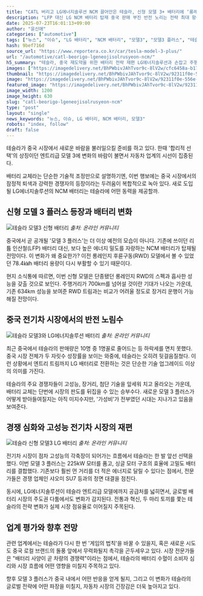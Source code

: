 ```yaml
---
title: "CATL 버리고 LG에너지솔루션 NCM 끌어안은 테슬라, 신형 모델 3+ 배터리에 ‘롱레인지 RWD 부활’"
description: "LFP 대신 LG NCM 배터리 탑재 중국 판매 부진 반전 노리는 전략 최대 항속거리, 기존 기록 넘을 듯 ..."
date: 2025-07-23T16:01:13+09:00
author: "윤신애"
categories: ["automotive"]
tags: ["뉴스", "이슈", "LG 배터리", "NCM 배터리", "모델3", "모델3 플러스", "테슬라", "배터리판도재편", "중국전기차반격"]
hash: 9bef716d
source_url: "https://www.reportera.co.kr/car/tesla-model-3-plus/"
url: "/automotive/catl-beorigo-lgeneojisolrusyeon-ncm/"
h5_summary: "테슬라, 중국 재도약을 위한 배터리 전략 재편 LG에너지솔루션과 손잡고 주행거리 경쟁 불 붙인다"
images: ["https://imagedelivery.net/BhPWbivJAhTvor9c-8lV2w/cfc6458a-b172-4810-91fb-0703267bd800/public", "https://imagedelivery.net/BhPWbivJAhTvor9c-8lV2w/741052c2-17f9-4deb-e335-782b4951d400/public", "https://imagedelivery.net/BhPWbivJAhTvor9c-8lV2w/56a87153-3bf2-4325-27b7-6732c36df100/public", "https://imagedelivery.net/BhPWbivJAhTvor9c-8lV2w/92311f0e-556e-4a30-a467-2b7739061e00/public"]
thumbnail: "https://imagedelivery.net/BhPWbivJAhTvor9c-8lV2w/92311f0e-556e-4a30-a467-2b7739061e00/public"
image: "https://imagedelivery.net/BhPWbivJAhTvor9c-8lV2w/92311f0e-556e-4a30-a467-2b7739061e00/public"
featured_image: "https://imagedelivery.net/BhPWbivJAhTvor9c-8lV2w/92311f0e-556e-4a30-a467-2b7739061e00/public"
image_width: 1200
image_height: 630
slug: "catl-beorigo-lgeneojisolrusyeon-ncm"
type: "post"
layout: "single"
news_keywords: "뉴스, 이슈, LG 배터리, NCM 배터리, 모델3"
robots: "index, follow"
draft: false
---
```


테슬라가 중국 시장에서 새로운 바람을 불러일으킬 준비를 하고 있다. 한때 '합리적 선택'의 상징이던 엔트리급 모델 3에 변화의 바람이 불면서 자동차 업계의 시선이 집중된다.

배터리 교체라는 단순한 기술적 조정만으로 설명하기엔, 이번 행보에는 중국 시장에서의 잠정적 퇴색과 강력한 경쟁자의 등장이라는 두려움이 복합적으로 녹아 있다. 새로 도입될 LG에너지솔루션의 NCM 배터리는 테슬라에 어떤 동력을 제공할까.

## 신형 모델 3 플러스 등장과 배터리 변화

![테슬라 모델3 신형 배터리](https://imagedelivery.net/BhPWbivJAhTvor9c-8lV2w/cfc6458a-b172-4810-91fb-0703267bd800/public)
*출처: 온라인 커뮤니티*


중국에서 곧 공개될 '모델 3 플러스'는 더 이상 예전의 모습이 아니다. 기존에 쓰이던 리튬 인산철(LFP) 배터리 대신, 보다 높은 에너지 밀도를 자랑하는 NCM 배터리가 탑재될 전망이다. 이 변화가 왜 중요한가? 이전 롱레인지 후륜구동(RWD) 모델에서 볼 수 있었던 78.4㎾h 배터리 용량이 다시 부활할 수 있기 때문이다.

현지 소식통에 따르면, 이번 신형 모델은 단종됐던 롱레인지 RWD의 스펙과 흡사한 성능을 갖출 것으로 보인다. 주행거리가 700km를 넘어설 것이란 기대가 나오는 가운데, 기존 634km 성능을 보여준 RWD 트림과는 비교가 어려울 정도로 장거리 운행이 가능해질 전망이다.

## 중국 전기차 시장에서의 반전 노림수

![테슬라 모델3와 LG에너지솔루션 배터리](https://imagedelivery.net/BhPWbivJAhTvor9c-8lV2w/741052c2-17f9-4deb-e335-782b4951d400/public)
*출처: 온라인 커뮤니티*


최근 중국에서 테슬라의 판매량은 10명 중 1명꼴로 줄어드는 등 하락세를 면치 못했다. 중국 시장 전체가 두 자릿수 성장률을 보이는 와중에, 테슬라는 오히려 뒷걸음질쳤다. 이런 상황에서 엔트리 트림까지 LG 배터리로 전환하는 것은 단순한 기술 업그레이드 이상의 의미를 가진다.

테슬라의 주요 경쟁자들이 고성능, 장거리, 첨단 기술을 앞세워 치고 올라오는 가운데, 배터리 교체는 단번에 시장의 판도를 뒤집을 수 있는 승부수다. 새로운 모델 3 플러스가 어떻게 받아들여질지는 아직 미지수지만, '가성비'가 전부였던 시대는 지나가고 있음을 보여준다.

## 경쟁 심화와 고성능 전기차 시장의 재편

![테슬라 신형 모델3 LG 배터리](https://imagedelivery.net/BhPWbivJAhTvor9c-8lV2w/56a87153-3bf2-4325-27b7-6732c36df100/public)
*출처: 온라인 커뮤니티*


전기차 시장이 점차 고성능의 각축장이 되어가는 흐름에서 테슬라는 한 발 앞선 선택을 했다. 이번 모델 3 플러스는 225kW 모터를 품고, 싱글 모터 구조의 효율에 고밀도 배터리를 결합했다. 기존보다 훨씬 먼 거리를 더 적은 에너지로 달릴 수 있다는 점에서, 전문가들은 경쟁 업체인 샤오미 SU7 등과의 정면 대결을 점친다.

동시에, LG에너지솔루션이 테슬라 엔트리급 모델에까지 공급처를 넓히면서, 글로벌 배터리 시장의 주도권 다툼에서도 변화가 감지된다. 전통과 혁신, 두 마리 토끼를 쫓는 테슬라의 전략 변화가 실제 시장 점유율로 이어질지 주목된다.

## 업계 평가와 향후 전망

관련 업계에서는 테슬라가 다시 한 번 '게임의 법칙'을 바꿀 수 있을지, 혹은 새로운 시도도 중국 로컬 브랜드의 돌풍 앞에서 무력화될지 촉각을 곤두세우고 있다. 시장 전문가들은 "배터리 사양이 곧 차량의 경쟁력"이라는 점에서, 테슬라의 배터리 수혈이 소비자 심리와 시장 흐름에 어떤 영향을 미칠지 주목하고 있다.

향후 모델 3 플러스가 중국 내에서 어떤 반응을 얻게 될지, 그리고 이 변화가 테슬라의 글로벌 전략에 어떤 파장을 미칠지, 자동차 시장의 긴장감은 더욱 높아지고 있다.
